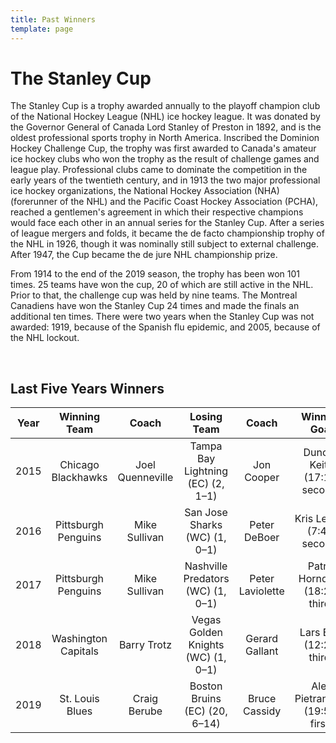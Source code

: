 ```yaml
---
title: Past Winners
template: page
---
```


# The Stanley Cup

The Stanley Cup is a trophy awarded annually to the playoff champion club of the National Hockey League (NHL) ice hockey league. It was donated by the Governor General of Canada Lord Stanley of Preston in 1892, and is the oldest professional sports trophy in North America. Inscribed the Dominion Hockey Challenge Cup, the trophy was first awarded to Canada's amateur ice hockey clubs who won the trophy as the result of challenge games and league play. Professional clubs came to dominate the competition in the early years of the twentieth century, and in 1913 the two major professional ice hockey organizations, the National Hockey Association (NHA) (forerunner of the NHL) and the Pacific Coast Hockey Association (PCHA), reached a gentlemen's agreement in which their respective champions would face each other in an annual series for the Stanley Cup. After a series of league mergers and folds, it became the de facto championship trophy of the NHL in 1926, though it was nominally still subject to external challenge. After 1947, the Cup became the de jure NHL championship prize.

From 1914 to the end of the 2019 season, the trophy has been won 101 times. 25 teams have won the cup, 20 of which are still active in the NHL. Prior to that, the challenge cup was held by nine teams. The Montreal Canadiens have won the Stanley Cup 24 times and made the finals an additional ten times. There were two years when the Stanley Cup was not awarded: 1919, because of the Spanish flu epidemic, and 2005, because of the NHL lockout.

&nbsp;

## Last Five Years Winners

| Year | Winning Team        | Coach            | Losing Team                        | Coach            | Winning Goal                      |
|:----:|:-------------------:|:----------------:|:----------------------------------:|:----------------:|:---------------------------------:|
| 2015 | Chicago Blackhawks  | Joel Quenneville | Tampa Bay Lightning (EC) (2, 1–1)  | Jon Cooper	    | Duncan Keith (17:13, second)      |
| 2016 | Pittsburgh Penguins | Mike Sullivan	| San Jose Sharks (WC) (1, 0–1)	     | Peter DeBoer	    | Kris Letang (7:46, second)        |
| 2017 | Pittsburgh Penguins | Mike Sullivan	| Nashville Predators (WC) (1, 0–1)  | Peter Laviolette |	Patric Hornqvist (18:25, third) |
| 2018 | Washington Capitals | Barry Trotz	    | Vegas Golden Knights (WC) (1, 0–1) | Gerard Gallant	| Lars Eller (12:23, third)         |
| 2019 | St. Louis Blues     | Craig Berube     | Boston Bruins (EC) (20, 6–14)	     | Bruce Cassidy	| Alex Pietrangelo (19:52, first)   |


